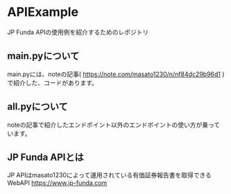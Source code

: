 # APIExample
JP Funda APIの使用例を紹介するためのレポジトリ

## main.pyについて
main.pyには、noteの記事( https://note.com/masato1230/n/nf84dc29b96d1 )で紹介した、コードがあります。

## all.pyについて
noteの記事で紹介したエンドポイント以外のエンドポイントの使い方が乗っています。

## JP Funda APIとは
JP APIはmasato1230によって運用されている有価証券報告書を取得できるWebAPI
https://www.jp-funda.com
